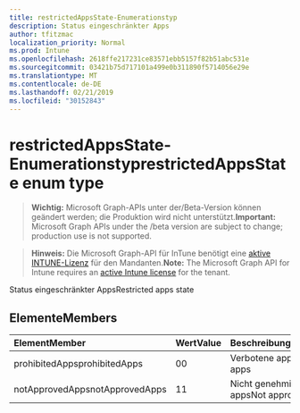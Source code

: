 ```yaml
---
title: restrictedAppsState-Enumerationstyp
description: Status eingeschränkter Apps
author: tfitzmac
localization_priority: Normal
ms.prod: Intune
ms.openlocfilehash: 2618ffe217231ce83571ebb5157f82b51abc531e
ms.sourcegitcommit: 03421b75d717101a499e0b311890f5714056e29e
ms.translationtype: MT
ms.contentlocale: de-DE
ms.lasthandoff: 02/21/2019
ms.locfileid: "30152843"
---
```

# <a name="restrictedappsstate-enum-type"></a><span data-ttu-id="9c1cc-103">restrictedAppsState-Enumerationstyp</span><span class="sxs-lookup"><span data-stu-id="9c1cc-103">restrictedAppsState enum type</span></span>

> <span data-ttu-id="9c1cc-104">**Wichtig:** Microsoft Graph-APIs unter der/Beta-Version können geändert werden; die Produktion wird nicht unterstützt.</span><span class="sxs-lookup"><span data-stu-id="9c1cc-104">**Important:** Microsoft Graph APIs under the /beta version are subject to change; production use is not supported.</span></span>

> <span data-ttu-id="9c1cc-105">**Hinweis:** Die Microsoft Graph-API für InTune benötigt eine [aktive INTUNE-Lizenz](https://go.microsoft.com/fwlink/?linkid=839381) für den Mandanten.</span><span class="sxs-lookup"><span data-stu-id="9c1cc-105">**Note:** The Microsoft Graph API for Intune requires an [active Intune license](https://go.microsoft.com/fwlink/?linkid=839381) for the tenant.</span></span>

<span data-ttu-id="9c1cc-106">Status eingeschränkter Apps</span><span class="sxs-lookup"><span data-stu-id="9c1cc-106">Restricted apps state</span></span>

## <a name="members"></a><span data-ttu-id="9c1cc-107">Elemente</span><span class="sxs-lookup"><span data-stu-id="9c1cc-107">Members</span></span>
|<span data-ttu-id="9c1cc-108">Element</span><span class="sxs-lookup"><span data-stu-id="9c1cc-108">Member</span></span>|<span data-ttu-id="9c1cc-109">Wert</span><span class="sxs-lookup"><span data-stu-id="9c1cc-109">Value</span></span>|<span data-ttu-id="9c1cc-110">Beschreibung</span><span class="sxs-lookup"><span data-stu-id="9c1cc-110">Description</span></span>|
|:---|:---|:---|
|<span data-ttu-id="9c1cc-111">prohibitedApps</span><span class="sxs-lookup"><span data-stu-id="9c1cc-111">prohibitedApps</span></span>|<span data-ttu-id="9c1cc-112">0</span><span class="sxs-lookup"><span data-stu-id="9c1cc-112">0</span></span>|<span data-ttu-id="9c1cc-113">Verbotene apps</span><span class="sxs-lookup"><span data-stu-id="9c1cc-113">Prohibited apps</span></span>|
|<span data-ttu-id="9c1cc-114">notApprovedApps</span><span class="sxs-lookup"><span data-stu-id="9c1cc-114">notApprovedApps</span></span>|<span data-ttu-id="9c1cc-115">1</span><span class="sxs-lookup"><span data-stu-id="9c1cc-115">1</span></span>|<span data-ttu-id="9c1cc-116">Nicht genehmigte apps</span><span class="sxs-lookup"><span data-stu-id="9c1cc-116">Not approved apps</span></span>|




